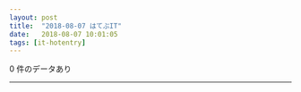 ```yaml
---
layout: post
title:  "2018-08-07 はてぶIT"
date:   2018-08-07 10:01:05
tags: [it-hotentry]
---
```

0 件のデータあり

<hr>
